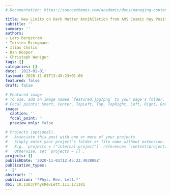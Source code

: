 ```yaml
---
# Documentation: https://sourcethemes.com/academic/docs/managing-content/

title: New Limits on Dark Matter Annihilation from AMS Cosmic Ray Positron Data
subtitle: ''
summary: ''
authors:
- Lars Bergstrom
- Torsten Bringmann
- Ilias Cholis
- Dan Hooper
- Christoph Weniger
tags: []
categories: []
date: '2013-01-01'
lastmod: 2020-11-01T13:45:23+01:00
featured: false
draft: false

# Featured image
# To use, add an image named `featured.jpg/png` to your page's folder.
# Focal points: Smart, Center, TopLeft, Top, TopRight, Left, Right, BottomLeft, Bottom, BottomRight.
image:
  caption: ''
  focal_point: ''
  preview_only: false

# Projects (optional).
#   Associate this post with one or more of your projects.
#   Simply enter your project's folder or file name without extension.
#   E.g. `projects = ["internal-project"]` references `content/project/deep-learning/index.md`.
#   Otherwise, set `projects = []`.
projects: []
publishDate: '2020-11-01T12:45:23.403800Z'
publication_types:
- '2'
abstract: ''
publication: '*Phys. Rev. Lett.*'
doi: 10.1103/PhysRevLett.111.171101
---
```

